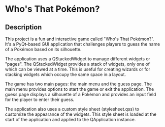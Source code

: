# Who's That Pokémon?

## Description

This project is a fun and interactive game called "Who's That Pokémon?". It's a PyQt-based GUI application that challenges players to guess the name of a Pokémon based on its silhouette.

The application uses a QStackedWidget to manage different widgets or "pages". The QStackedWidget provides a stack of widgets, only one of which can be viewed at a time. This is useful for creating wizards or for stacking widgets which occupy the same space in a layout.

The game has two main pages: the main menu and the guess page. The main menu provides options to start the game or exit the application. The guess page displays a silhouette of a Pokémon and provides an input field for the player to enter their guess.

The application also uses a custom style sheet (stylesheet.qss) to customize the appearance of the widgets. This style sheet is loaded at the start of the application and applied to the QApplication instance.
